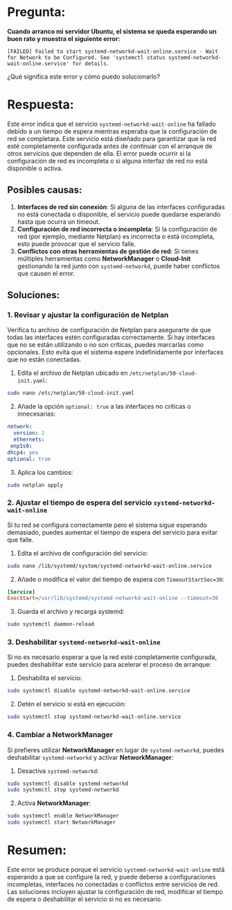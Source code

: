 
# Pregunta:
**Cuando arranco mi servidor Ubuntu, el sistema se queda esperando un buen rato y muestra el siguiente error:**

```
[FAILED] Failed to start systemd-networkd-wait-online.service - Wait for Network to be Configured. See 'systemctl status systemd-networkd-wait-online.service' for details.
```
¿Qué significa este error y cómo puedo solucionarlo?

# Respuesta:

Este error indica que el servicio `systemd-networkd-wait-online` ha fallado debido a un tiempo de espera mientras esperaba que la configuración de red se completara. Este servicio está diseñado para garantizar que la red esté completamente configurada antes de continuar con el arranque de otros servicios que dependen de ella. El error puede ocurrir si la configuración de red es incompleta o si alguna interfaz de red no está disponible o activa.

## Posibles causas:

1. **Interfaces de red sin conexión**: Si alguna de las interfaces configuradas no está conectada o disponible, el servicio puede quedarse esperando hasta que ocurra un timeout.
2. **Configuración de red incorrecta o incompleta**: Si la configuración de red (por ejemplo, mediante Netplan) es incorrecta o está incompleta, esto puede provocar que el servicio falle.
3. **Conflictos con otras herramientas de gestión de red**: Si tienes múltiples herramientas como **NetworkManager** o **Cloud-Init** gestionando la red junto con `systemd-networkd`, puede haber conflictos que causen el error.

## Soluciones:

### 1. **Revisar y ajustar la configuración de Netplan**

Verifica tu archivo de configuración de Netplan para asegurarte de que todas las interfaces estén configuradas correctamente. Si hay interfaces que no se están utilizando o no son críticas, puedes marcarlas como opcionales. Esto evita que el sistema espere indefinidamente por interfaces que no están conectadas.

1. Edita el archivo de Netplan ubicado en `/etc/netplan/50-cloud-init.yaml`:

```bash
sudo nano /etc/netplan/50-cloud-init.yaml
```

2. Añade la opción `optional: true` a las interfaces no críticas o innecesarias:

```yaml
network:
  version: 2
  ethernets:
 enp1s0:
dhcp4: yes
optional: true
```

3. Aplica los cambios:

```bash
sudo netplan apply
```

### 2. **Ajustar el tiempo de espera del servicio `systemd-networkd-wait-online`**

Si tu red se configura correctamente pero el sistema sigue esperando demasiado, puedes aumentar el tiempo de espera del servicio para evitar que falle.

1. Edita el archivo de configuración del servicio:

```bash
sudo nano /lib/systemd/system/systemd-networkd-wait-online.service
```

2. Añade o modifica el valor del tiempo de espera con `TimeoutStartSec=30`:

```ini
[Service]
ExecStart=/usr/lib/systemd/systemd-networkd-wait-online --timeout=30
```

3. Guarda el archivo y recarga systemd:

```bash
sudo systemctl daemon-reload
```

### 3. **Deshabilitar `systemd-networkd-wait-online`**

Si no es necesario esperar a que la red esté completamente configurada, puedes deshabilitar este servicio para acelerar el proceso de arranque:

1. Deshabilita el servicio:

```bash
sudo systemctl disable systemd-networkd-wait-online.service
```

2. Detén el servicio si está en ejecución:

```bash
sudo systemctl stop systemd-networkd-wait-online.service
```

### 4. **Cambiar a NetworkManager**

Si prefieres utilizar **NetworkManager** en lugar de `systemd-networkd`, puedes deshabilitar `systemd-networkd` y activar **NetworkManager**:

1. Desactiva `systemd-networkd`:

```bash
sudo systemctl disable systemd-networkd
sudo systemctl stop systemd-networkd
```

2. Activa **NetworkManager**:

```bash
sudo systemctl enable NetworkManager
sudo systemctl start NetworkManager
```

# Resumen:
Este error se produce porque el servicio `systemd-networkd-wait-online` está esperando a que se configure la red, y puede deberse a configuraciones incompletas, interfaces no conectadas o conflictos entre servicios de red. Las soluciones incluyen ajustar la configuración de red, modificar el tiempo de espera o deshabilitar el servicio si no es necesario.

